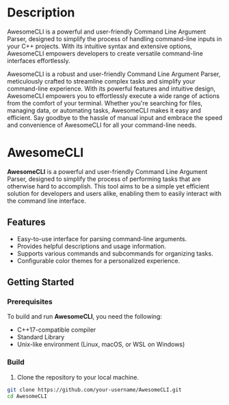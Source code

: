 # Description
AwesomeCLI is a powerful and user-friendly Command Line Argument Parser, designed to simplify the process of handling command-line inputs in your C++ projects. With its intuitive syntax and extensive options, AwesomeCLI empowers developers to create versatile command-line interfaces effortlessly.

AwesomeCLI is a robust and user-friendly Command Line Argument Parser, meticulously crafted to streamline complex tasks and simplify your command-line experience. With its powerful features and intuitive design, AwesomeCLI empowers you to effortlessly execute a wide range of actions from the comfort of your terminal. Whether you're searching for files, managing data, or automating tasks, AwesomeCLI makes it easy and efficient. Say goodbye to the hassle of manual input and embrace the speed and convenience of AwesomeCLI for all your command-line needs.

# AwesomeCLI

**AwesomeCLI** is a powerful and user-friendly Command Line Argument Parser, designed to simplify the process of performing tasks that are otherwise hard to accomplish. This tool aims to be a simple yet efficient solution for developers and users alike, enabling them to easily interact with the command line interface.

## Features

- Easy-to-use interface for parsing command-line arguments.
- Provides helpful descriptions and usage information.
- Supports various commands and subcommands for organizing tasks.
- Configurable color themes for a personalized experience.

## Getting Started

### Prerequisites

To build and run **AwesomeCLI**, you need the following:

- C++17-compatible compiler
- Standard Library
- Unix-like environment (Linux, macOS, or WSL on Windows)

### Build

1. Clone the repository to your local machine.

```bash
git clone https://github.com/your-username/AwesomeCLI.git
cd AwesomeCLI
